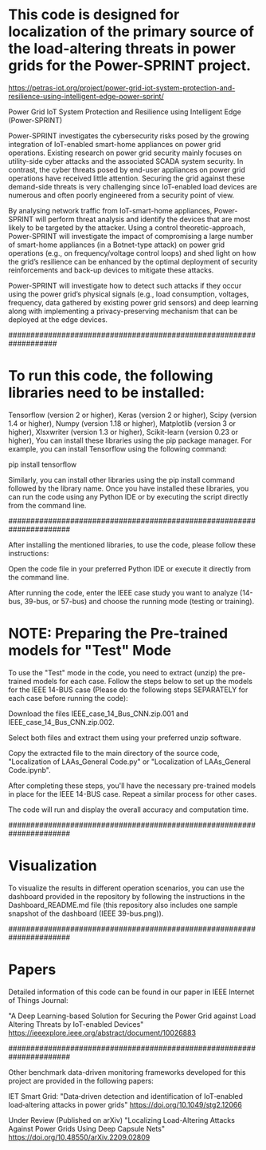 # This code is designed for localization of the primary source of the load-altering threats in power grids for the Power-SPRINT project.

https://petras-iot.org/project/power-grid-iot-system-protection-and-resilience-using-intelligent-edge-power-sprint/

Power Grid IoT System Protection and Resilience using Intelligent Edge (Power-SPRINT)

Power-SPRINT investigates the cybersecurity risks posed by the growing integration of IoT-enabled smart-home appliances on power grid operations. 
Existing research on power grid security mainly focuses on utility-side cyber attacks and the associated SCADA system security.
In contrast, the cyber threats posed by end-user appliances on power grid operations have received little attention. 
Securing the grid against these demand-side threats is very challenging since IoT-enabled load devices are numerous and often poorly engineered from a security point of view.

By analysing network traffic from IoT-smart-home appliances, Power-SPRINT will perform threat analysis and identify the devices that are most likely to be targeted by the attacker.
Using a control theoretic-approach, Power-SPRINT will investigate the impact of compromising a large number of smart-home appliances (in a Botnet-type attack) on power grid operations
(e.g., on frequency/voltage control loops) and shed light on how the grid’s resilience can be enhanced by the optimal deployment of security reinforcements and back-up devices to mitigate these attacks.

Power-SPRINT will investigate how to detect such attacks if they occur using the power grid’s physical signals (e.g., load consumption, voltages, frequency, data gathered by existing power grid sensors)
and deep learning along with implementing a privacy-preserving mechanism that can be deployed at the edge devices.



###################################################################


# To run this code, the following libraries need to be installed:

Tensorflow (version 2 or higher),
Keras (version 2 or higher),
Scipy (version 1.4 or higher),
Numpy (version 1.18 or higher),
Matplotlib (version 3 or higher),
Xlsxwriter (version 1.3 or higher),
Scikit-learn (version 0.23 or higher),
You can install these libraries using the pip package manager. For example, you can install Tensorflow using the following command:

pip install tensorflow

Similarly, you can install other libraries using the pip install command followed by the library name.
Once you have installed these libraries, you can run the code using any Python IDE or by executing the script directly from the command line.


######################################################################

After installing the mentioned libraries, to use the code, please follow these instructions:

Open the code file in your preferred Python IDE or execute it directly from the command line.

After running the code, enter the IEEE case study you want to analyze (14-bus, 39-bus, or 57-bus) and choose the running mode (testing or training).

# NOTE: Preparing the Pre-trained models for "Test" Mode

To use the "Test" mode in the code, you need to extract (unzip) the pre-trained models for each case. Follow the steps below to set up the models for the IEEE 14-BUS case (Please do the following steps SEPARATELY for each case before running the code):

Download the files IEEE_case_14_Bus_CNN.zip.001 and IEEE_case_14_Bus_CNN.zip.002.

Select both files and extract them using your preferred unzip software.

Copy the extracted file to the main directory of the source code, "Localization of LAAs_General Code.py" or "Localization of LAAs_General Code.ipynb".

After completing these steps, you'll have the necessary pre-trained models in place for the IEEE 14-BUS case. Repeat a similar process for other cases.

The code will run and display the overall accuracy and computation time.

######################################################################
# Visualization
To visualize the results in different operation scenarios, you can use the dashboard provided in the repository by following the instructions in the Dashboard_README.md file (this repository also includes one sample snapshot of the dashboard (IEEE 39-bus.png)). 

######################################################################
# Papers
Detailed information of this code can be found in our paper in IEEE Internet of Things Journal:

"A Deep Learning-based Solution for Securing the Power Grid against Load Altering Threats by IoT-enabled Devices"
https://ieeexplore.ieee.org/abstract/document/10026883


######################################################################

Other benchmark data-driven monitoring frameworks developed for this project are provided in the following papers:


IET Smart Grid:
"Data‐driven detection and identification of IoT‐enabled load‐altering attacks in power grids"
https://doi.org/10.1049/stg2.12066

Under Review (Published on arXiv)
"Localizing Load-Altering Attacks Against Power Grids Using Deep Capsule Nets"
https://doi.org/10.48550/arXiv.2209.02809


